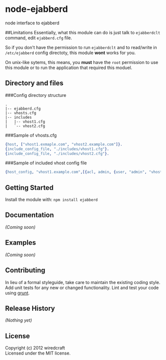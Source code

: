 # node-ejabberd

node interface to ejabberd

##Limitations
Essentially, what this module can do is just talk to `ejabberdclt` command, edit `ejabberd.cfg` file.

So if you don't have the permission to run `ejabberdclt` and to read/write in `/etc/ejabberd` config directoty, this module **wont** works for you.

On unix-like sytems, this means, you **must** have the `root` permission to use this module or to run the application that required this moduel.

## Directory and files

###Config directory structure
```
.
|-- ejabberd.cfg
|-- vhosts.cfg
|-- includes
|   |-- vhost1.cfg
|   `-- vhost2.cfg
```

###Sample of vhosts.cfg
```erlang
{host, ["vhost1.exmaple.com", "vhost2.example.com"]}.
{include_config_file, "./includes/vhost1.cfg"}.
{include_config_file, "./includes/vhost2.cfg"}.
```

###Sample of included vhost config file
```erlang
{host_config, "vhost1.example.com",[{acl, admin, {user, "admin", "vhost1.example.com"}}]}.
```

## Getting Started
Install the module with: `npm install ejabberd`

## Documentation
_(Coming soon)_

## Examples
_(Coming soon)_

## Contributing
In lieu of a formal styleguide, take care to maintain the existing coding style. Add unit tests for any new or changed functionality. Lint and test your code using [grunt](https://github.com/gruntjs/grunt).

## Release History
_(Nothing yet)_

## License
Copyright (c) 2012 wiredcraft  
Licensed under the MIT license.
